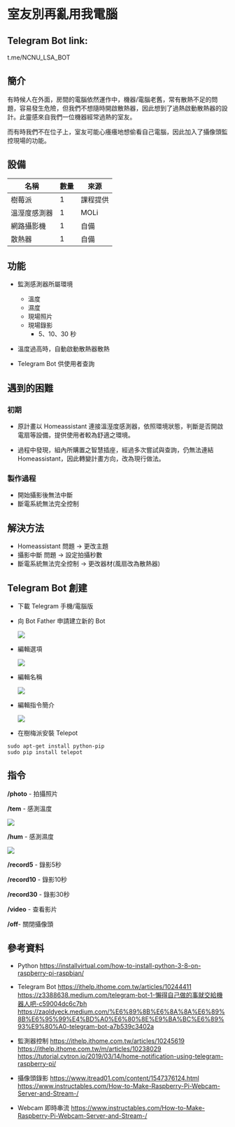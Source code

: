 # 室友別再亂用我電腦

## Telegram Bot link:
t.me/NCNU_LSA_BOT

## 簡介

有時候人在外面，房間的電腦依然運作中，機器/電腦老舊，常有散熱不足的問題，容易發生危險，但我們不想隨時開啟散熱器，因此想到了過熱啟動散熱器的設計。此靈感來自我們一位機器經常過熱的室友。

而有時我們不在位子上，室友可能心癢癢地想偷看自己電腦，因此加入了攝像頭監控現場的功能。



## 設備

| 名稱 | 數量 | 來源 |
| -------- | -------- | -------- |
| 樹莓派     | 1     | 課程提供     |
| 溫溼度感測器| 1 | MOLi |
| 網路攝影機 | 1 | 自備 |
| 散熱器 | 1 | 自備 |


## 功能

- 監測感測器所屬環境
    
    - 溫度
    - 濕度
    - 現場照片
    - 現場錄影
         - 5、10、30 秒

- 溫度過高時，自動啟動散熱器散熱

- Telegram Bot 供使用者查詢

## 遇到的困難

### 初期

- 原計畫以 Homeassistant 連接溫溼度感測器，依照環境狀態，判斷是否開啟電扇等設備，提供使用者較為舒適之環境。

- 過程中發現，組內所購置之智慧插座，經過多次嘗試與查詢，仍無法連結 Homeassistant，因此轉變計畫方向，改為現行做法。

### 製作過程

- 開始攝影後無法中斷
- 斷電系統無法完全控制

## 解決方法

- Homeassistant 問題 → 更改主題
- 攝影中斷 問題 → 設定拍攝秒數
- 斷電系統無法完全控制 → 更改器材(風扇改為散熱器)

## Telegram Bot 創建

- 下載 Telegram 手機/電腦版
- 向 Bot Father 申請建立新的 Bot

    ![](https://i.imgur.com/duONFMB.png)
    
- 編輯選項

    ![](https://i.imgur.com/OCqJBmS.jpg)

- 編輯名稱

    ![](https://i.imgur.com/cJAnG2N.jpg)


- 編輯指令簡介
    
    ![](https://i.imgur.com/PDQpCOr.jpg)

- 在樹梅派安裝 Telepot
``` linux=
sudo apt-get install python-pip
sudo pip install telepot
```

## 指令

**/photo** - 拍攝照片



**/tem** - 感測溫度

![](https://i.imgur.com/IT9DSdZ.png)

**/hum** - 感測濕度

![](https://i.imgur.com/CUGVMqc.png)

**/record5** - 錄影5秒 

**/record10** - 錄影10秒

**/record30** - 錄影30秒

**/video** - 查看影片

**/off**- 關閉攝像頭

## 參考資料

- Python 
https://installvirtual.com/how-to-install-python-3-8-on-raspberry-pi-raspbian/

- Telegram Bot 
https://ithelp.ithome.com.tw/articles/10244411
https://z3388638.medium.com/telegram-bot-1-懶得自己做的事就交給機器人吧-c59004dc6c7bh
https://zaoldyeck.medium.com/%E6%89%8B%E6%8A%8A%E6%89%8B%E6%95%99%E4%BD%A0%E6%80%8E%E9%BA%BC%E6%89%93%E9%80%A0-telegram-bot-a7b539c3402a

- 監測器控制
https://ithelp.ithome.com.tw/articles/10245619
https://ithelp.ithome.com.tw/m/articles/10238029
https://tutorial.cytron.io/2019/03/14/home-notification-using-telegram-raspberry-pi/

- 攝像頭錄影
https://www.itread01.com/content/1547376124.html
https://www.instructables.com/How-to-Make-Raspberry-Pi-Webcam-Server-and-Stream-/

- Webcam 即時串流
https://www.instructables.com/How-to-Make-Raspberry-Pi-Webcam-Server-and-Stream-/
